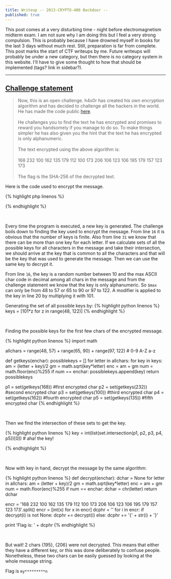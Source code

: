 ```yaml
---
title: Writeup -- 2013-CRYPTO-400 Backdoor --
published: true
---
```


This post comes at a very disturbing time - night before electromagnetism midterm exam. I am not sure why I am doing this but I feel a very strong compulsion. This is probably because I have drowned myself in books for the last 3 days without much rest. Still, preparation is far from complete. This post marks the start of CTF writeups by me. Future writeups will probably be under a new category, but then there is no category system in this website. I'll have to give some thought to how that should be implemented (tags? link in sidebar?).

<hr>

## [Challenge statement](https://backdoor.sdslabs.co/challenges/2013-CRYPTO-400)

> Now, this is an open challenge. h4x0r has created his own encryption algorithm and has decided to challenge all the hackers in the world. He has made the code public [here](http://hack.bckdr.in/2013-CRYPTO-400/code.txt). <br><br>
He challenges you to find the text he has encrypted and promises to reward you handsomely if you manage to do so. To make things simpler he has also given you the hint that the text he has encrypted is only alphanumeric. <br><br>
The text encrypted using the above algorithm is: <br><br>
168 232 100 162 135 179 112 100 173 206 106 123 106 195 179 157 123 173 <br><br>
The flag is the SHA-256 of the decrypted text.

Here is the code used to encrypt the message.

{% highlight php linenos %}
<?php
// h4x0r's ultimate encryption algorithm
// I put the string to be encrypted here
$str = 'samplestring';

// I convert the string to ASCII

for ($i = 0; $i<strlen($str); $i++)
   $dec_array[] = ord($str{$i});
$ar = $dec_array;
$max = max($ar);

// I generate a random key in between 10 and the maximum value of the ASCII
// So the key is different everytime B)

$key = rand(10,$max);

// Multiply the key by 101 to increase complexity

$key = 101*$key;

// Using this key I encrypt my string using the cool algorithm below

for($i=0;$i<strlen($str);$i++)
{
    $x = $ar[$i];
    $am = ($key+$x)/2;
    $gm = sqrt($key*$x);
    $enc = $am + $gm;
    
    $encrypt = floor($enc)%255; // This is the final encrypted number
    
    // the numbers are printed 
    echo $encrypt.' ';
}
?>
{% endhighlight %}

<br>

Every time the program is executed, a new key is generated. The challenge boils down to finding the key used to encrypt the message. From line `16` it is obvious that the number of keys is finite. Also from line `31` we know that there can be more than one key for each letter. If we calculate sets of all the possible keys for all characters in the message and take their intersection, we should arrive at the key that is common to all the characters and that will be the key that was used to generate the message. Then we can use the same key to decrypt it.

From line `16`, the key is a random number between 10 and the max ASCII char code in decimal among all chars in the message and from the challenge statement we know that the key is only alphanumeric. So `$max` can only be from 48 to 57 or 65 to 90 or 97 to 122. A modifier is applied to the key in line 20 by multiplying it with 101.

Generating the set of all possible keys by:
{% highlight python linenos %}
keys = [101*z for z in range(48, 122)]
{% endhighlight %}

<br>

Finding the possible keys for the first few chars of the encrypted message.

{% highlight python linenos %}
import math

allchars = range(48, 57) + range(65, 90) + range(97, 122) # 0-9 A-Z a-z

def getkeys(enchar):
    possiblekeys = []
    for letter in allchars:
        for key in keys:
            am = (letter + key)/2
            gm = math.sqrt(key*letter)
            enc = am + gm
            num = math.floor(enc)%255
            if num == enchar:
                possiblekeys.append(key)
    return possiblekeys

p1 = set(getkeys(168)) #first encrypted char
p2 = set(getkeys(232)) #second encrypted char
p3 = set(getkeys(100)) #third encrypted char
p4 = set(getkeys(162)) #fourth encrypted char
p5 = set(getkeys(135)) #fifth encrypted char
{% endhighlight %}

<br>

Then we find the intersection of these sets to get the key.

{% highlight python linenos %}
key = int(list(set.intersection(p1, p2, p3, p4, p5))[0]) # aha! the key!

{% endhighlight %}

<br>

Now with key in hand, decrypt the message by the same algorithm:

{% highlight python linenos %}
def decrypt(enchar):
    dchar = None
    for letter in allchars:
        am = (letter + key)/2
        gm = math.sqrt(key*letter)
        enc = am + gm
        num = math.floor(enc)%255
        if num == enchar:
            dchar = chr(letter)
    return dchar

encr = '168 232 100 162 135 179 112 100 173 206 106 123 106 195 179 157 123 173'.split()
encr = [int(x) for x in encr]
dcphr = ''
for i in encr:
    if decrypt(i) is not None:
        dcphr += decrypt(i)
    else:
        dcphr += '{' + str(i) + '}'

print 'Flag is: ' + dcphr
{% endhighlight %}

<br>

But wait! 2 chars {195}, {206} were not decrypted. This means that either they have a different key, or this was done deliberately to confuse people. Nonetheless, these two chars can be easily guessed by looking at the whole message string.

Flag is `my*********n` 



